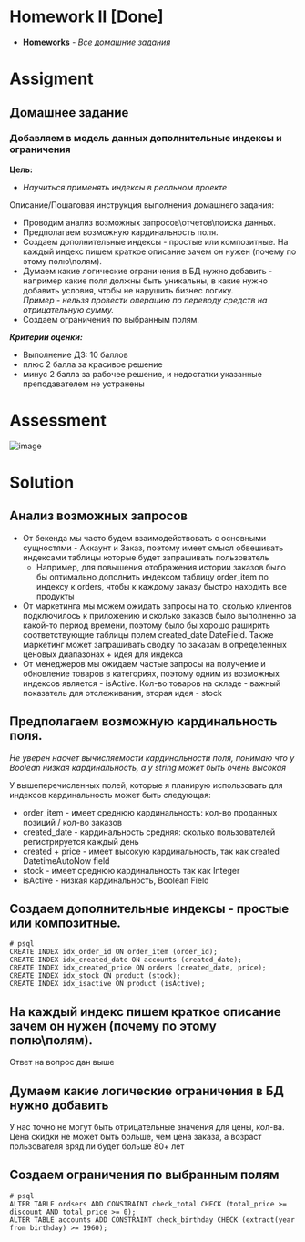 # Homework II [Done]
* **[Homeworks](/README.md)** - *Все домашние задания*
# Assigment
## Домашнее задание
### Добавляем в модель данных дополнительные индексы и ограничения

**Цель:**<br>
* *Научиться применять индексы в реальном проекте*

Описание/Пошаговая инструкция выполнения домашнего задания:
* Проводим анализ возможных запросов\отчетов\поиска данных.
* Предполагаем возможную кардинальность поля.
* Создаем дополнительные индексы - простые или композитные.
На каждый индекс пишем краткое описание зачем он нужен (почему по этому полю\полям).
* Думаем какие логические ограничения в БД нужно добавить - например какие поля должны быть уникальны, в какие нужно добавить условия, чтобы не нарушить бизнес логику. <br>
*Пример - нельзя провести операцию по переводу средств на отрицательную сумму.*
* Создаем ограничения по выбранным полям.

***Критерии оценки:***
* Выполнение ДЗ: 10 баллов
* плюс 2 балла за красивое решение
* минус 2 балла за рабочее решение, и недостатки указанные преподавателем не устранены
# Assessment
![image](https://user-images.githubusercontent.com/37443340/227890091-022abddf-40b5-4b30-9026-981c53cc046d.png)

# Solution
## Анализ возможных запросов
- От бекенда мы часто будем взаимодействовать с основными сущностями - Аккаунт и Заказ, поэтому имеет смысл обвешивать индексами таблицы которые будет запрашивать пользователь
  - Например, для повышения отображения истории заказов было бы оптимально дополнить индексом таблицу order_item по индексу к orders, чтобы к каждому заказу быстро находить все продукты 
- От маркетинга мы можем ожидать запросы на то, сколько клиентов подключилось к приложению и сколько заказов было выполненно за какой-то период времени, поэтому было бы хорошо раширить соответствующие таблицы полем created_date DateField. Также маркетинг может запрашивать сводку по заказам в определенных ценовых диапазонах + идея для индекса
- От менеджеров мы ожидаем частые запросы на получение и обновление товаров в категориях, поэтому одним из возможных индексов является - isActive. Кол-во товаров на складе - важный показатель для отслеживания, вторая идея - stock

## Предполагаем возможную кардинальность поля.
*Не уверен насчет вычисляемости кардинальности поля, понимаю что у Boolean низкая кардинальность, а у string может быть очень высокая*

У вышеперечисленных полей, которые я планирую использовать для индексов кардинальность может быть следующая:
- order_item - имеет среднюю кардинальность: кол-во проданных позиций / кол-во заказов
- created_date - кардинальность средняя: сколько пользователей регистрируется каждый день
- created + price - имеет высокую кардинальность, так как created DatetimeAutoNow field
- stock - имеет среднюю кардинальность так как Integer
- isActive - низкая кардинальность, Boolean Field 

## Создаем дополнительные индексы - простые или композитные.

    # psql
    CREATE INDEX idx_order_id ON order_item (order_id);
    CREATE INDEX idx_created_date ON accounts (created_date);
    CREATE INDEX idx_created_price ON orders (created_date, price);
    CREATE INDEX idx_stock ON product (stock);
    CREATE INDEX idx_isactive ON product (isActive);

## На каждый индекс пишем краткое описание зачем он нужен (почему по этому полю\полям).
Ответ на вопрос дан выше 

## Думаем какие логические ограничения в БД нужно добавить 

У нас точно не могут быть отрицательные значения для цены, кол-ва. Цена скидки не может быть больше, чем цена заказа, а возраст пользователя вряд ли будет больше 80+ лет

## Создаем ограничения по выбранным полям

    # psql 
    ALTER TABLE ordsers ADD CONSTRAINT check_total CHECK (total_price >= discount AND total_price >= 0);
    ALTER TABLE accounts ADD CONSTRAINT check_birthday CHECK (extract(year from birthday) >= 1960);

